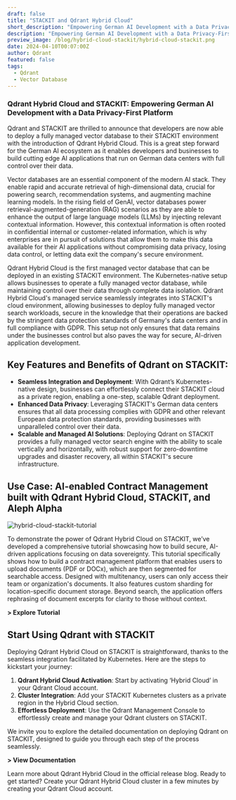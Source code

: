 ```yaml
---
draft: false
title: "STACKIT and Qdrant Hybrid Cloud"
short_description: "Empowering German AI Development with a Data Privacy-First Platform." 
description: "Empowering German AI Development with a Data Privacy-First Platform."
preview_image: /blog/hybrid-cloud-stackit/hybrid-cloud-stackit.png
date: 2024-04-10T00:07:00Z
author: Qdrant
featured: false
tags:
  - Qdrant
  - Vector Database
---
```


### Qdrant Hybrid Cloud and STACKIT: Empowering German AI Development with a Data Privacy-First Platform

Qdrant and STACKIT are thrilled to announce that developers are now able to deploy a fully managed vector database to their STACKIT environment with the introduction of Qdrant Hybrid Cloud. This is a great step forward for the German AI ecosystem as it enables developers and businesses to build cutting edge AI applications that run on German data centers with full control over their data.

Vector databases are an essential component of the modern AI stack. They enable rapid and accurate retrieval of high-dimensional data, crucial for powering search, recommendation systems, and augmenting machine learning models. In the rising field of GenAI, vector databases power retrieval-augmented-generation (RAG) scenarios as they are able to enhance the output of large language models (LLMs) by injecting relevant contextual information. However, this contextual information is often rooted in confidential internal or customer-related information, which is why enterprises are in pursuit of solutions that allow them to make this data available for their AI applications without compromising data privacy, losing data control, or letting data exit the company's secure environment.

Qdrant Hybrid Cloud is the first managed vector database that can be deployed in an existing STACKIT environment. The Kubernetes-native setup allows businesses to operate a fully managed vector database, while maintaining control over their data through complete data isolation. Qdrant Hybrid Cloud's managed service seamlessly integrates into STACKIT's cloud environment, allowing businesses to deploy fully managed vector search workloads, secure in the knowledge that their operations are backed by the stringent data protection standards of Germany's data centers and in full compliance with GDPR. This setup not only ensures that data remains under the businesses control but also paves the way for secure, AI-driven application development.

## Key Features and Benefits of Qdrant on STACKIT:

- **Seamless Integration and Deployment**: With Qdrant’s Kubernetes-native design, businesses can effortlessly connect their STACKIT cloud as a private region, enabling a one-step, scalable Qdrant deployment.
- **Enhanced Data Privacy**: Leveraging STACKIT's German data centers ensures that all data processing complies with GDPR and other relevant European data protection standards, providing businesses with unparalleled control over their data.
- **Scalable and Managed AI Solutions**: Deploying Qdrant on STACKIT provides a fully managed vector search engine with the ability to scale vertically and horizontally, with robust support for zero-downtime upgrades and disaster recovery, all within STACKIT's secure infrastructure.

## Use Case: AI-enabled Contract Management built with Qdrant Hybrid Cloud, STACKIT, and Aleph Alpha

![hybrid-cloud-stackit-tutorial](/blog/hybrid-cloud-stackit/hybrid-cloud-stackit-tutorial.png)

To demonstrate the power of Qdrant Hybrid Cloud on STACKIT, we’ve developed a comprehensive tutorial showcasing how to build secure, AI-driven applications focusing on data sovereignty. This tutorial specifically shows how to build a contract management platform that enables users to upload documents (PDF or DOCx), which are then segmented for searchable access. Designed with multitenancy, users can only access their team or organization's documents. It also features custom sharding for location-specific document storage. Beyond search, the application offers rephrasing of document excerpts for clarity to those without context.

**> Explore Tutorial**

## Start Using Qdrant with STACKIT

Deploying Qdrant Hybrid Cloud on STACKIT is straightforward, thanks to the seamless integration facilitated by Kubernetes. Here are the steps to kickstart your journey:

1. **Qdrant Hybrid Cloud Activation**: Start by activating ‘Hybrid Cloud’ in your Qdrant Cloud account.
2. **Cluster Integration**: Add your STACKIT Kubernetes clusters as a private region in the Hybrid Cloud section.
3. **Effortless Deployment**: Use the Qdrant Management Console to effortlessly create and manage your Qdrant clusters on STACKIT.

We invite you to explore the detailed documentation on deploying Qdrant on STACKIT, designed to guide you through each step of the process seamlessly.

**> View Documentation**

Learn more about Qdrant Hybrid Cloud in the official release blog. Ready to get started? Create your Qdrant Hybrid Cloud cluster in a few minutes by creating your Qdrant Cloud account.